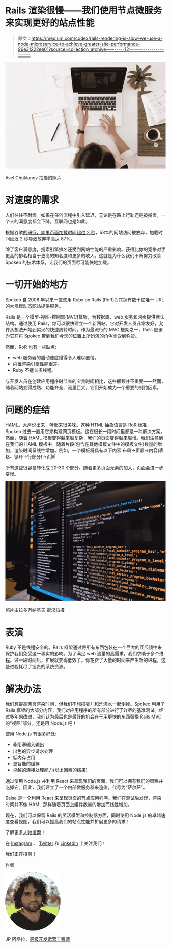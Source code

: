 # Rails 渲染很慢——我们使用节点微服务来实现更好的站点性能

> 原文：<https://medium.com/codex/rails-rendering-is-slow-we-use-a-node-microservice-to-achieve-greater-site-performance-96e31222ee01?source=collection_archive---------12----------------------->

![](img/5d4f32f700b732e4df3dcd11041ac421.png)

Avel Chuklanov 拍摄的照片

# 对速度的需求

人们往往不耐烦。如果在任何流程中引入延迟，无论是在路上行驶还是被搁置，一个人的满意度都会下降。互联网也是如此。

根据谷歌[的研究，如果页面加载时间超过 2 秒](https://www.marketingdive.com/news/google-53-of-mobile-users-abandon-sites-that-take-over-3-seconds-to-load/426070/)，53%的网站访问被放弃，加载时间延迟 2 秒导致放弃率高达 87%。

除了客户满意度，搜索引擎排名还受到网站性能的严重影响。获得比你的竞争对手更高的排名相当于更高的知名度和更多的收入。这就是为什么我们不断努力改善 Spokeo 的技术体系，让我们的页面尽可能快地加载。

# 一切开始的地方

Spokeo 自 2006 年以来一直使用 Ruby on Rails (RoR)为其拥有数十亿唯一 URL 的大规模动态网站提供服务。

Rails 是一个模型-视图-控制器(MVC)框架，为数据库、web 服务和网页提供默认结构。通过使用 Rails，你可以很快建立一个新网站。它对开发人员非常友好，允许从想法开始到实现的快速周转时间。作为最流行的 MVC 框架之一，Rails 应该为它在将 Spokeo 带到我们今天的位置上所扮演的角色而受到称赞。

然而，RoR 也有一些缺点:

*   web 服务器的启动速度慢得令人难以置信。
*   内置渲染引擎性能很差。
*   Ruby 不擅长多线程。

与开发人员在创建应用程序时节省的宝贵时间相比，这些瓶颈并不重要——然而，随着网站变得成熟、功能齐全、流量巨大，它们开始成为一个重要的制约因素。

# 问题的症结

HAML。大声说出来，听起来很美味。这种 HTML 抽象语言是 RoR 标准，Spokeo 过去一直用它来构建网页模板。这在很长一段时间里都是一种解决方案。然而，随着 HAML 模板变得越来越复杂，我们的页面变得越来越慢。我们注意到在我们的 HAML 模板中，随着片段(包含在其他模板文件中的模板文件)数量的增加，渲染时间呈线性增加。例如，一个模板将具有以下内容:布局→页眉→内容(表格、循环→行部分)→页脚

所有这些很容易转化成 20-30 个部分。随着更多页面元素的加入，页面会进一步变慢。

![](img/c05b13a54594c2b1152073cb6263d807.png)

照片由拉多万[纳基夫·雷汉](https://unsplash.com/photos/cYyqhdbJ9TI?utm_source=unsplash&utm_medium=referral&utm_content=creditShareLink)拍摄

# 表演

Ruby 不是线程安全的。Rails 框架通过将所有东西包装在一个巨大的互斥锁中来保护我们免受这一事实的影响。为了满足 web 流量的高需求，我们求助于多个进程。过一段时间后，扩展就变得低效了。你花费了大量的时间来产生新的进程，这些进程耗尽了宝贵的系统资源。

# 解决办法

我们想提高网页渲染时间，但我们不想把婴儿和洗澡水一起倒掉。Spokeo 利用了 Rails 框架的大部分内容，我们对应用程序的所有部分进行了详尽的基准测试。经过多年的改进，我们认为最后也是最好的机会在于用更快的东西替换 Rails MVC 的“视图”部分。还是用 Node.js 吧！

使用 Node.js 有很多好处:

*   非阻塞输入输出
*   出色的异步请求处理
*   低内存占用
*   更智能的缓存
*   卓越的连接处理能力(以上因素的结果)

通过使用 Node.js 并利用 React 来呈现我们的页面，我们可以拥有我们的蛋糕并吃掉它。因此，我们建立了一个内部微服务器来渲染，代号为“萨尔萨”。

Salsa 是一个利用 React 来呈现页面的节点应用程序。我们在测试后发现，渲染时间并不像 HAML 那样随着页面上组件数量的增加而线性增加。

现在，我们可以保留 Rails 的灵活模型和控制器方面，同时使用 Node.js 的卓越速度查看视图，我们可以提高我们的站点性能并扩展更多的请求！

了解更多[人物搜索](https://www.spokeo.com/about)！

在 [Instagram](https://www.instagram.com/spokeo/) 、 [Twitter](https://twitter.com/Spokeo) 和 [LinkedIn](https://www.linkedin.com/company/167715/admin/) 上关注我们！

[我们正在招聘！](https://www.spokeo.com/careers/jobs)

作者

![](img/96c7ed785a1721dc4d5a7cf2d0ab11f8.png)

JP 阿塔拉，[高级开发运营工程师](http://linkedin.com/in/john-pierre-atallah-422b2189)